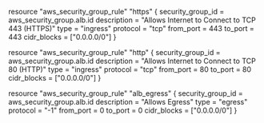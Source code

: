 resource "aws_security_group_rule" "https" {
  security_group_id = aws_security_group.alb.id
  description       = "Allows Internet to Connect to TCP 443 (HTTPS)"
  type              = "ingress"
  protocol          = "tcp"
  from_port         = 443
  to_port           = 443
  cidr_blocks       = ["0.0.0.0/0"]
}

resource "aws_security_group_rule" "http" {
  security_group_id = aws_security_group.alb.id
  description       = "Allows Internet to Connect to TCP 80 (HTTP)"
  type              = "ingress"
  protocol          = "tcp"
  from_port         = 80
  to_port           = 80
  cidr_blocks       = ["0.0.0.0/0"]
}

resource "aws_security_group_rule" "alb_egress" {
  security_group_id = aws_security_group.alb.id
  description       = "Allows Egress"
  type              = "egress"
  protocol          = "-1"
  from_port         = 0
  to_port           = 0
  cidr_blocks       = ["0.0.0.0/0"]
}